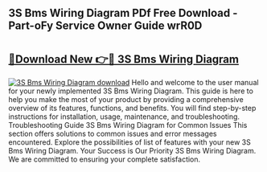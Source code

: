 ## 3S Bms Wiring Diagram PDf Free Download - Part-oFy Service Owner Guide wrR0D

# <h2><a href="http://dflkkrd.blite.top/?on=3S+Bms+Wiring+Diagram">🔗Download New 👉🔴 3S Bms Wiring Diagram</a></h2>

[![3S Bms Wiring Diagram download](https://i.imgur.com/lujVjoI.png)](http://dflkkrd.blite.top/?on=3S+Bms+Wiring+Diagram)
Hello and welcome to the user manual for your newly implemented 3S Bms Wiring Diagram. This guide is here to help you make the most of your product by providing a comprehensive overview of its features, functions, and benefits. You will find step-by-step instructions for installation, usage, maintenance, and troubleshooting. Troubleshooting Guide 3S Bms Wiring Diagram for Common Issues This section offers solutions to common issues and error messages encountered. Explore the possibilities of list of features with your new 3S Bms Wiring Diagram. Your Success is Our Priority 3S Bms Wiring Diagram. We are committed to ensuring your complete satisfaction.
